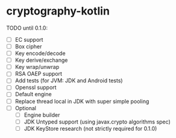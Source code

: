 # cryptography-kotlin

TODO until 0.1.0:

* [ ] EC support
* [ ] Box cipher
* [ ] Key encode/decode
* [ ] Key derive/exchange
* [ ] Key wrap/unwrap
* [ ] RSA OAEP support
* [ ] Add tests (for JVM: JDK and Android tests)
* [ ] Openssl support
* [ ] Default engine
* [ ] Replace thread local in JDK with super simple pooling
* [ ] Optional
    * [ ] Engine builder
    * [ ] JDK Untyped support (using javax.crypto algorithms spec)
    * [ ] JDK KeyStore research (not strictly required for 0.1.0)
